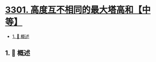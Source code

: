 # [3301. 高度互不相同的最大塔高和【中等】](https://github.com/Tdahuyou/TNotes.leetcode/tree/main/notes/3301.%20%E9%AB%98%E5%BA%A6%E4%BA%92%E4%B8%8D%E7%9B%B8%E5%90%8C%E7%9A%84%E6%9C%80%E5%A4%A7%E5%A1%94%E9%AB%98%E5%92%8C%E3%80%90%E4%B8%AD%E7%AD%89%E3%80%91)

<!-- region:toc -->

- [1. 📝 概述](#1--概述)

<!-- endregion:toc -->

## 1. 📝 概述
